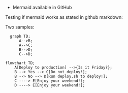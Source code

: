 * Mermaid available in GitHub

Testing if mermaid works as stated in github markdown:

Two samples:
```mermaid
  graph TD;
      A-->B;
      A-->C;
      B-->D;
      C-->D;
```



```mermaid 
flowchart TD;
    A[Deploy to production] -->{Is it Friday?};
    B --> Yes --> C[Do not deploy!];
    B --> No --> D[Run deploy.sh to deploy!];
    C ----> E[Enjoy your weekend!];
    D ----> E[Enjoy your weekend!];
```



